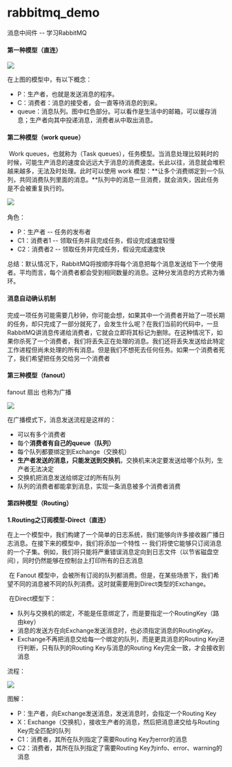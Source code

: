 # rabbitmq_demo
消息中间件 -- 学习RabbitMQ

#### 第一种模型（直连）

<img src="https://www.rabbitmq.com/img/tutorials/python-one-overall.png"/>

在上图的模型中，有以下概念：

- P：生产者，也就是发送消息的程序。
- C：消费者：消息的接受者，会一直等待消息的到来。
- queue：消息队列。图中红色部分。可以看作是生活中的邮箱，可以缓存消息；生产者向其中投递消息，消费者从中取出消息。



#### 第二种模型（work queue）

​		Work queues，也就称为（Task queues），任务模型。当消息处理比较耗时的时候，可能生产消息的速度会远远大于消息的消费速度。长此以往，消息就会堆积越来越多，无法及时处理。此时可以使用 work 模型：**让多个消费绑定到一个队列，共同消费队列里面的消息。**队列中的消息一旦消费，就会消失，因此任务是不会被重复执行的。

​	                         <img src="https://www.rabbitmq.com/img/tutorials/python-two.png"  />

角色：

- P：生产者 -- 任务的发布者
- C1：消费者1 -- 领取任务并且完成任务，假设完成速度较慢
- C2：消费者2 -- 领取任务并完成任务，假设完成速度快

总结：默认情况下，RabbitMQ将按顺序将每个消息把每个消息发送给下一个使用者。平均而言，每个消费者都会受到相同数量的消息。这种分发消息的方式称为循环。

#### 消息自动确认机制

​		完成一项任务可能需要几秒钟，你可能会想，如果其中一个消费者开始了一项长期的任务，却只完成了一部分就死了，会发生什么呢？在我们当前的代码中，一旦RabbitMQ讲消息传递给消费者，它就会立即将其标记为删除。在这种情况下，如果你杀死了一个消费者，我们将丢失正在处理的消息。我们还将丢失发送给此特定工作进程但尚未处理的所有消息。但是我们不想死去任何任务。如果一个消费者死了，我们希望把任务交给另一个消费者

#### 第三种模型（fanout）

fanout  扇出 也称为广播

![](https://www.rabbitmq.com/img/tutorials/exchanges.png)

在广播模式下，消息发送流程是这样的：

- 可以有多个消费者
- 每个**消费者有自己的queue（队列）**
- 每个队列都要绑定到Exchange（交换机）
- **生产者发送的消息，只能发送到交换机**，交换机来决定要发送给哪个队列，生产者无法决定
- 交换机把消息发送给绑定过的所有队列
- 队列的消费者都能拿到消息，实现一条消息被多个消费者消费

#### 第四种模型（Routing）

**1.Routing之订阅模型-Direct（直连）**

​		在上一个模型中，我们构建了一个简单的日志系统，我们能够向许多接收器广播日志消息。在接下来的模型中，我们将添加一个特性 -- 我们将使它能够只订阅消息的一个子集。例如，我们将只能将严重错误消息定向到日志文件（以节省磁盘空间），同时仍然能够在控制台上打印所有的日志消息

​		在 Fanout 模型中，会被所有订阅的队列都消费。但是，在某些场景下，我们希望不同的消息被不同的队列消费。这时就需要用到Direct类型的Exchange。

​		在Direct模型下：

- 队列与交换机的绑定，不能是任意绑定了，而是要指定一个RoutingKey（路由key）
- 消息的发送方在向Exchange发送消息时，也必须指定消息的RoutingKey。
- Exchange不再把消息交给每一个绑定的队列，而是更具消息的Routing Key进行判断，只有队列的Routing Key与消息的Routing Key完全一致，才会接收到消息

流程：

![](https://www.rabbitmq.com/img/tutorials/direct-exchange.png)

图解：

- P：生产者，向Exchange发送消息，发送消息时，会指定一个Routing Key
- X：Exchange（交换机），接收生产者的消息，然后把消息递交给与Routing Key完全匹配的队列
- C1：消费者，其所在队列指定了需要Routing Key为error的消息
- C2：消费者，其所在队列指定了需要Routing Key为info、error、warning的消息

